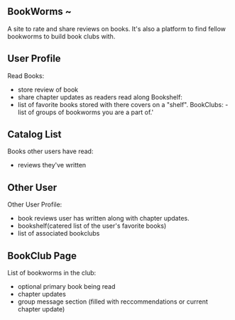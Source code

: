  ## BookWorms ~
A site to rate and share reviews on books. It's also a platform to find fellow bookworms to build book clubs with.

## User Profile
Read Books:
- store review of book
- share chapter updates as readers read along
Bookshelf:
- list of favorite books stored with there covers on a "shelf". 
BookClubs:
-list of groups of bookworms you are a part of.'


## Catalog List
Books other users have read:
- reviews they've written

## Other User
Other User Profile:
- book reviews user has written along with chapter updates.
- bookshelf(catered list of the user's favorite books)
- list of associated bookclubs

## BookClub Page
List of bookworms in the club:
- optional primary book being read 
- chapter updates 
- group message section (filled with reccommendations or current chapter update)